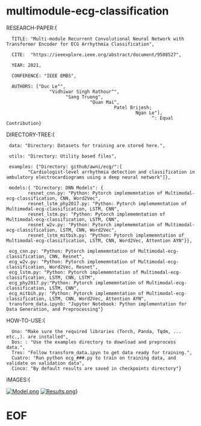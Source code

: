 # multimodule-ecg-classification

RESEARCH-PAPER:{

      TITLE: "Multi-module Recurrent Convolutional Neural Network with Transformer Encoder for ECG Arrhythmia Classification",

      CITE:  "https://ieeexplore.ieee.org/abstract/document/9508527",
      
      YEAR: 2021,
      
      CONFERENCE: "IEEE EMBS",
      
      AUTHORS: ["Duc Le^",
                    "Vidhiwar Singh Rathour^",
                          "Sang Truong", 
                                   "Quan Mai^, 
                                            Patel Brijesh; 
                                                    Ngan Le"],
                                                          ^: Equal Contribution}  

                                                          
                                                                                    
DIRECTORY-TREE:{

     data: "Directory: Datasets for training are stored here.",
    
     utils: "Directory: Utility based files",
     
     examples: {"Directory: github/awni/ecg/":[
            "Cardiologist-level arrhythmia detection and classification in ambulatory electrocardiograms using a deep neural network"]},

     models:{ "Directory: DNN Models": {
            resnet_cnn.py: "Python: Pytorch implememntation of Multimodal-ecg-classification, CNN, Word2Vec",
            resnet_lstm_phy2017.py: "Python: Pytorch implememntation of Multimodal-ecg-classification, LSTM, CNN",
            resnet_lstm.py: "Python: Pytorch implememntation of Multimodal-ecg-classification, LSTM, CNN",
            resnet_w2v.py: "Python: Pytorch implememntation of Multimodal-ecg-classification, LSTM, CNN, Word2Vec",
            resnet_lstm_mitbih.py: "Python: Pytorch implememntation of Multimodal-ecg-classification, LSTM, CNN, Word2Vec, Attention AYN"}},

     ecg_cnn.py: "Python: Pytorch implememntation of Multimodal-ecg-classification, CNN, Resnet",
     ecg_w2v.py: "Python: Pytorch implememntation of Multimodal-ecg-classification, Word2Vec, Resnet",
     ecg_lstm.py: "Python: Pytorch implememntation of Multimodal-ecg-classification, LSTM, CNN, LSTM",
     ecg_phy2017.py:"Python: Pytorch implememntation of Multimodal-ecg-classification, LSTM, CNN",
     ecg_mitbih.py: "Python: Pytorch implememntation of Multimodal-ecg-classification, LSTM, CNN, Word2Vec, Attention AYN",
     transform_data.ipynb: "Jupyter Notebook: Python implementation for Data Generation, and Preprocessing"}
                                       
HOW-TO-USE:{

      Uno: "Make sure the required libraries (Torch, Panda, Tqdm, ... etc.,). are installed",
      Dos: : "Use the examples directory to download and preprocess data.",
      Tres: "Follow transform_data.ipyn to get data ready for training.",
      Cuatro: "Run python ecg_###.py to train on training data, and validate on validation data",
      Cinco: "By default results are saved in checkpoints directory"}
                               
IMAGES:{ 

 [![Model.png](https://i.postimg.cc/PJw2b5gd/Model.png)](https://postimg.cc/vxGrbb8K)
 [![Results.png](https://i.postimg.cc/PxmCmGSB/Results.png)](https://postimg.cc/34xrTq5B)}

             
#  EOF
                     
                    
